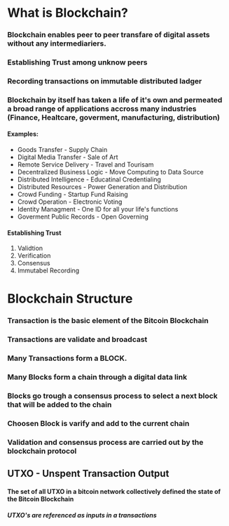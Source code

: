 # What is Blockchain?

### Blockchain enables peer to peer transfare of digital assets without any intermediariers.

### Establishing Trust among unknow peers

### Recording transactions on immutable distributed ladger

### Blockchain by itself has taken a life of it's own and permeated a broad range of applications accross many industries (Finance, Healtcare, goverment, manufacturing, distribution)

<h4>Examples: </h4>
<ul>
 <li>Goods Transfer - Supply Chain</li>
 <li>Digital Media Transfer - Sale of Art</li>
 <li>Remote Service Delivery - Travel and Tourisam</li>
 <li>Decentralized Business Logic - Move Computing to Data Source</li>
 <li>Distributed Intelligence - Educatinal Credentialing</li>
 <li>Distributed Resources - Power Generation and Distribution</li>
 <li>Crowd Funding - Startup Fund Raising</li>
 <li>Crowd Operation - Electronic Voting</li>
 <li>Identity Managment - One ID for all your life's functions</li>
 <li>Goverment Public Records - Open Governing</li>
 </ul>

 <h4>Establishing Trust</h4>
 <ol>
 <li>Validtion</li>
 <li>Verification</li>
 <li>Consensus</li>
 <li>Immutabel Recording</li>
 </ol>

# Blockchain Structure

### Transaction is the basic element of the Bitcoin Blockchain

### Transactions are validate and broadcast

### Many Transactions form a BLOCK.

### Many Blocks form a chain through a digital data link

### Blocks go trough a consensus process to select a next block that will be added to the chain

### Choosen Block is varify and add to the current chain

### Validation and consensus process are carried out by the blockchain protocol

<h2>UTXO - Unspent Transaction Output</h2>
<h4>The set of all UTXO in a bitcoin network collectively defined the state of the Bitcoin Blockchain</h4>
<h5>UTXO's are referenced as inputs in a transactions</h5>
<h5></h5>
